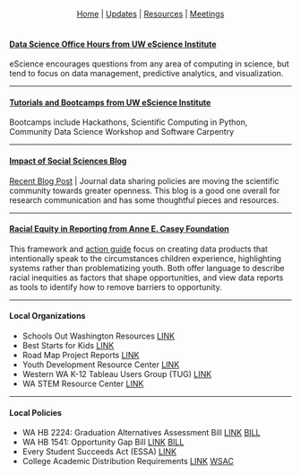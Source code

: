 <p align="center">
 <a href="https://scools.github.io/Home/">Home</a>  |
 <a href="https://scools.github.io/Updates/">Updates</a>  |
 <a href="https://scools.github.io/Resources/">Resources</a>  |
 <a href="https://scools.github.io/Meetings/">Meetings</a>
<br><br>
</p>

#### [Data Science Office Hours from UW eScience Institute](http://escience.washington.edu/office-hours/#eScienceDataScientists)
eScience encourages questions from any area of computing in science, but tend to focus on data management, predictive analytics, and visualization.
***
#### [Tutorials and Bootcamps from UW eScience Institute](http://escience.washington.edu/education/tutorials-and-bootcamps/)
Bootcamps include Hackathons, Scientific Computing in Python, Community Data Science Workshop and Software Carpentry
***
#### [Impact of Social Sciences Blog](http://blogs.lse.ac.uk/impactofsocialsciences/)
[Recent Blog Post](http://blogs.lse.ac.uk/impactofsocialsciences/2018/06/14/journal-data-sharing-policies-are-moving-the-scientific-community-towards-greater-openness-but-clearly-more-work-remains/) | Journal data sharing policies are moving the scientific community towards greater openness. This blog is a good one overall for research communication and has some thoughtful pieces and resources.
***
#### [Racial Equity in Reporting from Anne E. Casey Foundation](http://www.racialequitytools.org/resourcefiles/morerace.pdf)
This framework and [action guide](http://www.aecf.org/resources/race-equity-and-inclusion-action-guide/) focus on creating data products that intentionally speak to the circumstances children experience, highlighting systems rather than problematizing youth. Both offer language to describe racial inequities as factors that shape opportunities, and view data reports as tools to identify how to remove barriers to opportunity.
***
#### Local Organizations	
* Schools Out Washington Resources [LINK](https://www.schoolsoutwashington.org/pages/quality-training)			
* Best Starts for Kids [LINK](http://kingcounty.gov/depts/community-human-services/initiatives/best-starts-for-kids.aspx )		
* Road Map Project Reports [LINK](http://www.roadmapproject.org/data-center/reports/)			
* Youth Development Resource Center [LINK](https://ydekc.org/resource-center/)			
* Western WA K-12 Tableau Users Group (TUG) [LINK](https://community.tableau.com/groups/western-washington-k-12)			
* WA STEM Resource Center [LINK](http://www.washingtonstem.org/Resource-Hub/STEM-Education-Research/?Sort=Date#.Wout9ainHIU)		
***
#### Local Policies				
* WA HB 2224: Graduation Alternatives Assessment Bill  [LINK](http://www.k12.wa.us/Communications/PressReleases2017/PathwaysAssessmentBill.aspx)  [BILL](	http://app.leg.wa.gov/billsummary?BillNumber=2224&Year=2017v)
* WA HB 1541: Opportunity Gap Bill  [LINK](http://educationvoters.org/2016/06/02/summary-of-opportunity-gap-house-bill-1541/ )  [BILL](	http://app.leg.wa.gov/billsummary?BillNumber=1541&Year=2015)
* Every Student Succeeds Act (ESSA)  [LINK](http://www.k12.wa.us/esea/essa/default.aspx)				
* College Academic Distribution Requirements  [LINK](http://www.wsac.wa.gov/sites/default/files/2015.CADRs.Appendix.pdf)  [WSAC](http://www.wsac.wa.gov/college-admissions)

